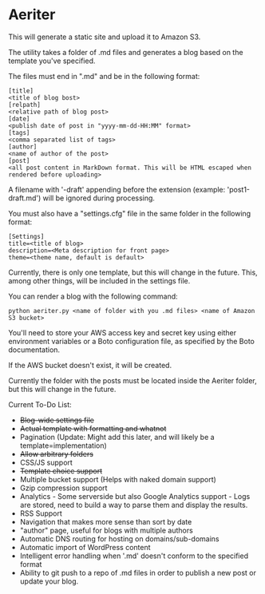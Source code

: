 Aeriter
=======

This will generate a static site and upload it to Amazon S3.

The utility takes a folder of .md files and generates a blog based on the template you've specified.

The files must end in ".md" and be in the following format:

    [title]
    <title of blog bost>
    [relpath]
    <relative path of blog post>
    [date]
    <publish date of post in "yyyy-mm-dd-HH:MM" format>
    [tags]
    <comma separated list of tags>
    [author]
    <name of author of the post>
    [post]
    <all post content in MarkDown format. This will be HTML escaped when rendered before uploading>

A filename with '-draft' appending before the extension (example: 'post1-draft.md') will be ignored during processing.

You must also have a "settings.cfg" file in the same folder in the following format:

    [Settings]
    title=<title of blog>
    description=<Meta description for front page>
    theme=<theme name, default is default>

Currently, there is only one template, but this will change in the future. This, among other things, will be included in the settings file.

You can render a blog with the following command:

    python aeriter.py <name of folder with you .md files> <name of Amazon S3 bucket>

You'll need to store your AWS access key and secret key using either environment variables or a Boto configuration file, as specified by the Boto documentation.

If the AWS bucket doesn't exist, it will be created.

Currently the folder with the posts must be located inside the Aeriter folder, but this will change in the future.

Current To-Do List:
- ~~Blog-wide settings file~~
- ~~Actual template with formatting and whatnot~~
- Pagination (Update: Might add this later, and will likely be a template=implementation)
- ~~Allow arbitrary folders~~
- CSS/JS support
- ~~Template choice support~~
- Multiple bucket support (Helps with naked domain support)
- Gzip compression support
- Analytics - Some serverside but also Google Analytics support - Logs are stored, need to build a way to parse them and display the results.
- RSS Support
- Navigation that makes more sense than sort by date
- "author" page, useful for blogs with multiple authors
- Automatic DNS routing for hosting on domains/sub-domains
- Automatic import of WordPress content
- Intelligent error handling when '<post>.md' doesn't conform to the specified format
- Ability to git push to a repo of .md files in order to publish a new post or update your blog.
